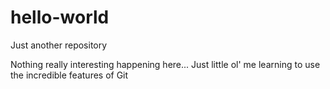 # hello-world
Just another repository

Nothing really interesting happening here... Just little ol' me learning to use the incredible features of Git
